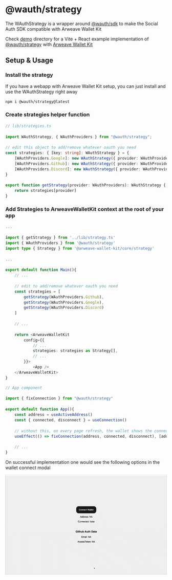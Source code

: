 # @wauth/strategy

The WAuthStrategy is a wrapper around [@wauth/sdk](../sdk) to make the Social Auth SDK compatible with Arweave Wallet Kit

Check [demo](../demo/) directory for a Vite + React example implementation of [@wauth/strategy](https://www.npmjs.com/package/@wauth/strategy) with [Arweave Wallet Kit](https://www.npmjs.com/package/@arweave-wallet-kit/react)

## Setup & Usage

### Install the strategy

If you have a webapp with Arweave Wallet Kit setup, you can just install and use the WAuthStrategy right away

```bash
npm i @wauth/strategy@latest
```

### Create strategies helper function 

```ts
// lib/strategies.ts

import WAuthStrategy, { WAuthProviders } from "@wauth/strategy";

// edit this object to add/remove whatever oauth you need
const strategies: { [key: string]: WAuthStrategy } = {
    [WAuthProviders.Google]: new WAuthStrategy({ provider: WAuthProviders.Google }),
    [WAuthProviders.Github]: new WAuthStrategy({ provider: WAuthProviders.Github }),
    [WAuthProviders.Discord]: new WAuthStrategy({ provider: WAuthProviders.Discord })
}

export function getStrategy(provider: WAuthProviders): WAuthStrategy {
    return strategies[provider]
}
```

### Add Strategies to ArweaveWalletKit context at the root of your app


```ts
...

import { getStrategy } from '../lib/strategy.ts'
import { WAuthProviders } from '@wauth/strategy'
import type { Strategy } from '@arweave-wallet-kit/core/strategy'

...

export default function Main(){
    // ...

    // edit to add/remove whatever oauth you need
    const strategies = [
        getStrategy(WAuthProviders.Github),
        getStrategy(WAuthProviders.Google),
        getStrategy(WAuthProviders.Discord)
    ]

    // ...

    return <ArweaveWalletKit
        config={{
            // ...
            strategies: strategies as Strategy[],
            // ...
        }}>
            <App />
    </ArweaveWalletKit>
}
```

```ts
// App component

import { fixConnection } from "@wauth/strategy"

export default function App(){
    const address = useActiveAddress()
    const { connected, disconnect } = useConnection()

    // without this, on every page refresh, the wallet shows the connected UI button even if it's disconnected
    useEffect(() => fixConnection(address, connected, disconnect), [address, connected, disconnect])

    // ...
}
```

On successful implementation one would see the following options in the wallet connect modal

![awk](https://raw.githubusercontent.com/ankushKun/wauth/refs/heads/main/assets/awk.gif)